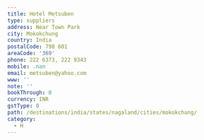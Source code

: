 ```yaml
---
title: Hotel Metsuben
type: suppliers
address: Near Town Park
city: Mokokchung
country: India
postalCode: 798 601
areaCode: '369'
phone: 222 6373, 222 9343
mobile: .nan
email: metsuben@yahoo.com
www: ''
note: ''
bookThrough: 0
currency: INR
gstType: 0
path: /destinations/india/states/nagaland/cities/mokokchung/
category:
  - H
---
```


